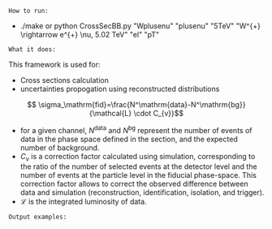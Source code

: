```
How to run:
```
-  ./make or python CrossSecBB.py  "Wplusenu"   "plusenu"   "5TeV"  "W^{+} \rightarrow e^{+} \nu, 5.02 TeV" "el" "pT"
  
```
What it does:
```
This framework is used for:
-  Cross sections calculation
-  uncertainties propogation using reconstructed distributions


$$ \sigma_\mathrm{fid}=\frac{N^\mathrm{data}-N^\mathrm{bg}}{\mathcal{L} \cdot C_{v}}$$

  * for a given channel, $N^\mathrm{data}$ and $N^\mathrm{bg}$ represent the number of events of data in the phase space defined in the section, and the expected number of background.
  * $C_{v}$ is a correction factor calculated using simulation, corresponding to the ratio of the number of selected events at the detector level and the number of events at the particle level in the fiducial phase-space. This correction factor allows to correct the observed difference between data and simulation (reconstruction, identification, isolation, and trigger).
  *  $\mathcal{L}$ is the integrated luminosity of data.
```
Output examples:
```
